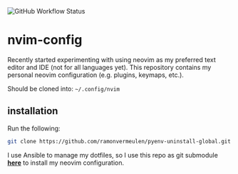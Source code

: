 <div align="left">
    <img alt="GitHub Workflow Status" src="https://github.com/ramonvermeulen/nvim-config/actions/workflows/simple-ci.yml/badge.svg?branch=main">
</div>

# nvim-config
Recently started experimenting with using neovim as my preferred text editor and IDE (not for all languages yet).
This repository contains my personal neovim configuration (e.g. plugins, keymaps, etc.).

Should be cloned into: `~/.config/nvim`

## installation
Run the following:
```bash
git clone https://github.com/ramonvermeulen/pyenv-uninstall-global.git ~/config/nvim
```

I use Ansible to manage my dotfiles, so I use this repo as git submodule [**here**](https://github.com/ramonvermeulen/dotfiles/tree/main/roles/neovim/files) to install my neovim configuration.

